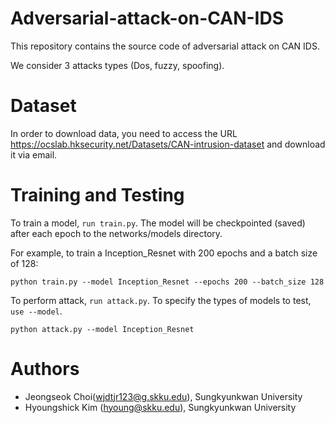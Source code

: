 # Adversarial-attack-on-CAN-IDS

This repository contains the source code of adversarial attack on CAN IDS.

We consider 3 attacks types (Dos, fuzzy, spoofing).

Dataset
=================
In order to download data, you need to access the URL https://ocslab.hksecurity.net/Datasets/CAN-intrusion-dataset and download it via email.

Training and Testing
============================
To train a model, `run train.py`. The model will be checkpointed (saved) after each epoch to the networks/models directory.

For example, to train a Inception_Resnet with 200 epochs and a batch size of 128:

    python train.py --model Inception_Resnet --epochs 200 --batch_size 128
    
To perform attack, `run attack.py`. To specify the types of models to test, `use --model`.

    python attack.py --model Inception_Resnet

Authors
===========================
* Jeongseok Choi(wjdtjr123@g.skku.edu), Sungkyunkwan University
* Hyoungshick Kim (hyoung@skku.edu), Sungkyunkwan University
